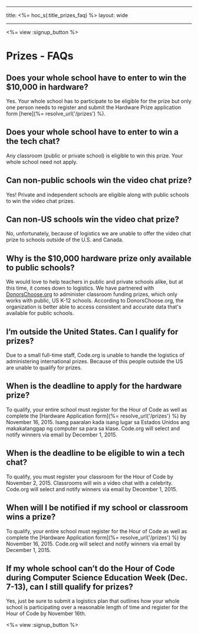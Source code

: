 * * *

title: <%= hoc_s(:title_prizes_faq) %> layout: wide

* * *

<%= view :signup_button %>

# Prizes - FAQs

## Does your whole school have to enter to win the $10,000 in hardware?

Yes. Your whole school has to participate to be eligible for the prize but only one person needs to register and submit the Hardware Prize application form [here](%= resolve_url('/prizes') %).

## Does your whole school have to enter to win a the tech chat?

Any classroom (public or private school) is eligible to win this prize. Your whole school need not apply.

## Can non-public schools win the video chat prize?

Yes! Private and independent schools are eligible along with public schools to win the video chat prizes.

## Can non-US schools win the video chat prize?

No, unfortunately, because of logistics we are unable to offer the video chat prize to schools outside of the U.S. and Canada.

## Why is the $10,000 hardware prize only available to public schools?

We would love to help teachers in public and private schools alike, but at this time, it comes down to logistics. We have partnered with [DonorsChoose.org](http://donorschoose.org) to administer classroom funding prizes, which only works with public, US K-12 schools. According to DonorsChoose.org, the organization is better able to access consistent and accurate data that's available for public schools.

## I’m outside the United States. Can I qualify for prizes?

Due to a small full-time staff, Code.org is unable to handle the logistics of administering international prizes. Because of this people outside the US are unable to qualify for prizes.

## When is the deadline to apply for the hardware prize?

To qualify, your entire school must register for the Hour of Code as well as complete the [Hardware Application form](%= resolve_url('/prizes') %) by November 16, 2015. Isang paaralan kada isang lugar sa Estados Unidos ang makakatanggap ng computer sa para sa klase. Code.org will select and notify winners via email by December 1, 2015.

## When is the deadline to be eligible to win a tech chat?

To qualify, you must register your classroom for the Hour of Code by November 2, 2015. Classrooms will win a video chat with a celebrity. Code.org will select and notify winners via email by December 1, 2015.

## When will I be notified if my school or classroom wins a prize?

To qualify, your entire school must register for the Hour of Code as well as complete the [Hardware Application form](%= resolve_url('/prizes') %) by November 16, 2015. Code.org will select and notify winners via email by December 1, 2015.

## If my whole school can’t do the Hour of Code during Computer Science Education Week (Dec. 7-13), can I still qualify for prizes?

Yes, just be sure to submit a logistics plan that outlines how your whole school is participating over a reasonable length of time and register for the Hour of Code by November 16th.

<%= view :signup_button %>